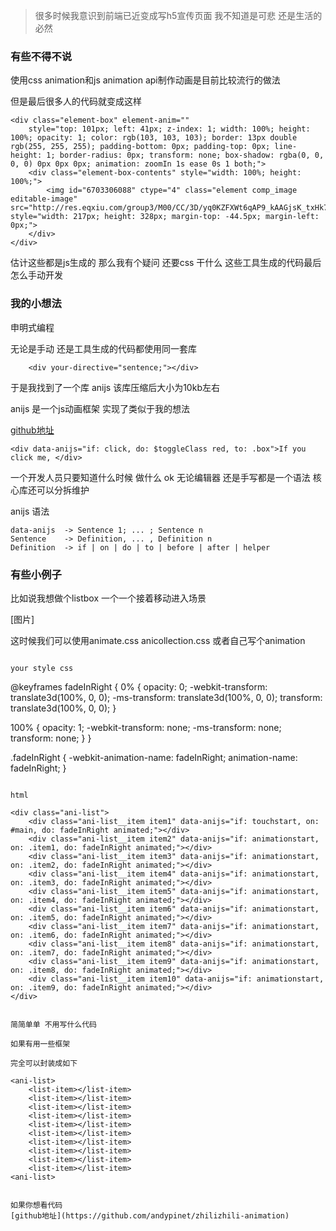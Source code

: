 > 很多时候我意识到前端已近变成写h5宣传页面 我不知道是可悲 还是生活的必然

### 有些不得不说

使用css animation和js animation api制作动画是目前比较流行的做法

但是最后很多人的代码就变成这样

```
<div class="element-box" element-anim="" 
	style="top: 101px; left: 41px; z-index: 1; width: 100%; height: 100%; opacity: 1; color: rgb(103, 103, 103); border: 13px double rgb(255, 255, 255); padding-bottom: 0px; padding-top: 0px; line-height: 1; border-radius: 0px; transform: none; box-shadow: rgba(0, 0, 0, 0) 0px 0px 0px; animation: zoomIn 1s ease 0s 1 both;">
	<div class="element-box-contents" style="width: 100%; height: 100%;">
		<img id="6703306088" ctype="4" class="element comp_image editable-image" src="http://res.eqxiu.com/group3/M00/CC/3D/yq0KZFXWt6qAP9_kAAGjsK_txHk736.png" style="width: 217px; height: 328px; margin-top: -44.5px; margin-left: 0px;">
	</div>
</div>
```

估计这些都是js生成的 那么我有个疑问 还要css 干什么 
这些工具生成的代码最后怎么手动开发

### 我的小想法

申明式编程 

无论是手动 还是工具生成的代码都使用同一套库

```
	<div your-directive="sentence;"></div>
```

于是我找到了一个库 anijs 该库压缩后大小为10kb左右

anijs 是一个js动画框架 实现了类似于我的想法

[github地址](https://github.com/anijs/anijs)

```
<div data-anijs="if: click, do: $toggleClass red, to: .box">If you click me, </div>
```
一个开发人员只要知道什么时候 做什么 ok 无论编辑器 还是手写都是一个语法 核心库还可以分拆维护


anijs 语法
```
data-anijs  -> Sentence 1; ... ; Sentence n
Sentence    -> Definition, ... , Definition n
Definition  -> if | on | do | to | before | after | helper
```

### 有些小例子

比如说我想做个listbox 一个一个接着移动进入场景

[图片]

这时候我们可以使用animate.css anicollection.css 或者自己写个animation
```

your style css
```
@keyframes fadeInRight {
  0% {
    opacity: 0;
    -webkit-transform: translate3d(100%, 0, 0);
    -ms-transform: translate3d(100%, 0, 0);
    transform: translate3d(100%, 0, 0);
  }

  100% {
    opacity: 1;
    -webkit-transform: none;
    -ms-transform: none;
    transform: none;
  }
}

.fadeInRight {
  -webkit-animation-name: fadeInRight;
  animation-name: fadeInRight;
}
```

html 
```
    <div class="ani-list">
        <div class="ani-list__item item1" data-anijs="if: touchstart, on: #main, do: fadeInRight animated;"></div>
        <div class="ani-list__item item2" data-anijs="if: animationstart, on: .item1, do: fadeInRight animated;"></div>
        <div class="ani-list__item item3" data-anijs="if: animationstart, on: .item2, do: fadeInRight animated;"></div>
        <div class="ani-list__item item4" data-anijs="if: animationstart, on: .item3, do: fadeInRight animated;"></div>
        <div class="ani-list__item item5" data-anijs="if: animationstart, on: .item4, do: fadeInRight animated;"></div>
        <div class="ani-list__item item6" data-anijs="if: animationstart, on: .item5, do: fadeInRight animated;"></div>
        <div class="ani-list__item item7" data-anijs="if: animationstart, on: .item6, do: fadeInRight animated;"></div>
        <div class="ani-list__item item8" data-anijs="if: animationstart, on: .item7, do: fadeInRight animated;"></div>
        <div class="ani-list__item item9" data-anijs="if: animationstart, on: .item8, do: fadeInRight animated;"></div>
        <div class="ani-list__item item10" data-anijs="if: animationstart, on: .item9, do: fadeInRight animated;"></div>
    </div>
```

简简单单 不用写什么代码

如果有用一些框架

完全可以封装成如下

```
	<ani-list>
		<list-item></list-item>
		<list-item></list-item>
		<list-item></list-item>
		<list-item></list-item>
		<list-item></list-item>
		<list-item></list-item>
		<list-item></list-item>
		<list-item></list-item>
		<list-item></list-item>
		<list-item></list-item>
	<ani-list>
```

如果你想看代码
[github地址](https://github.com/andypinet/zhilizhili-animation)
